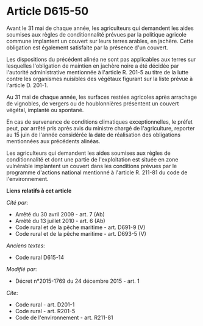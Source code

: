 # Article D615-50

Avant le 31 mai de chaque année, les agriculteurs qui demandent les aides soumises aux règles de conditionnalité prévues par
la politique agricole commune implantent un couvert sur leurs terres arables, en jachère. Cette obligation est également
satisfaite par la présence d'un couvert. 

Les dispositions du précédent alinéa ne sont pas applicables aux terres sur lesquelles l'obligation de maintien en jachère
noire a été décidée par l'autorité administrative mentionnée à l'article R. 201-5 au titre de la lutte contre les organismes
nuisibles des végétaux figurant sur la liste prévue à l'article D. 201-1. 

Au 31 mai de chaque année, les surfaces restées agricoles après arrachage de vignobles, de vergers ou de houblonnières
présentent un couvert végétal, implanté ou spontané. 

En cas de survenance de conditions climatiques exceptionnelles, le préfet peut, par arrêté pris après avis du ministre chargé
de l'agriculture, reporter au 15 juin de l'année considérée la date de réalisation des obligations mentionnées aux précédents
alinéas. 

Les agriculteurs qui demandent les aides soumises aux règles de conditionnalité et dont une partie de l'exploitation est
située en zone vulnérable implantent un couvert dans les conditions prévues par le programme d'actions national mentionné à
l'article R. 211-81 du code de l'environnement.

**Liens relatifs à cet article**

_Cité par_:

  - Arrêté du 30 avril 2009 - art. 7 (Ab)
  - Arrêté du 13 juillet 2010 - art. 6 (Ab)
  - Code rural et de la pêche maritime - art. D691-9 (V)
  - Code rural et de la pêche maritime - art. D693-5 (V)

_Anciens textes_:

  - Code rural D615-14

_Modifié par_:

  - Décret n°2015-1769 du 24 décembre 2015 - art. 1

_Cite_:

  - Code rural - art. D201-1
  - Code rural - art. R201-5
  - Code de l'environnement - art. R211-81
